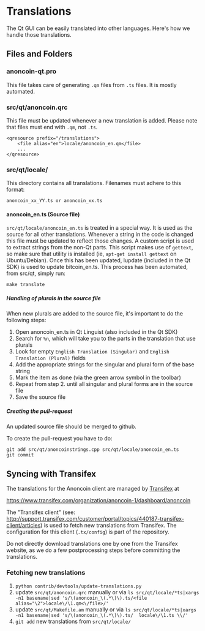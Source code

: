 Translations
============

The Qt GUI can be easily translated into other languages. Here's how we
handle those translations.

Files and Folders
-----------------

### anoncoin-qt.pro

This file takes care of generating `.qm` files from `.ts` files. It is mostly
automated.

### src/qt/anoncoin.qrc

This file must be updated whenever a new translation is added. Please note that
files must end with `.qm`, not `.ts`.

    <qresource prefix="/translations">
        <file alias="en">locale/anoncoin_en.qm</file>
        ...
    </qresource>

### src/qt/locale/

This directory contains all translations. Filenames must adhere to this format:

    anoncoin_xx_YY.ts or anoncoin_xx.ts

#### anoncoin_en.ts (Source file)

`src/qt/locale/anoncoin_en.ts` is treated in a special way. It is used as the
source for all other translations. Whenever a string in the code is changed
this file must be updated to reflect those changes. A  custom script is used
to extract strings from the non-Qt parts. This script makes use of `gettext`,
so make sure that utility is installed (ie, `apt-get install gettext` on 
Ubuntu/Debian). Once this has been updated, lupdate (included in the Qt SDK)
is used to update bitcoin_en.ts. This process has been automated, from src/qt,
simply run:

    make translate
    
##### Handling of plurals in the source file

When new plurals are added to the source file, it's important to do the following steps:

1. Open anoncoin_en.ts in Qt Linguist (also included in the Qt SDK)
2. Search for `%n`, which will take you to the parts in the translation that use plurals
3. Look for empty `English Translation (Singular)` and `English Translation (Plural)` fields
4. Add the appropriate strings for the singular and plural form of the base string
5. Mark the item as done (via the green arrow symbol in the toolbar)
6. Repeat from step 2. until all singular and plural forms are in the source file
7. Save the source file

##### Creating the pull-request

An updated source file should be merged to github.

To create the pull-request you have to do:

    git add src/qt/anoncoinstrings.cpp src/qt/locale/anoncoin_en.ts
    git commit

Syncing with Transifex
----------------------

The translations for the Anoncoin client are managed by [Transifex](www.transifex.com) at 

https://www.transifex.com/organization/anoncoin-1/dashboard/anoncoin

The "Transifex client" (see: http://support.transifex.com/customer/portal/topics/440187-transifex-client/articles) is used to fetch new translations from Transifex. The configuration for this client (`.tx/config`) is part of the repository.

Do not directly download translations one by one from the Transifex website, as we do a few postprocessing steps before committing the translations.

### Fetching new translations

1. `python contrib/devtools/update-translations.py`
2. update `src/qt/anoncoin.qrc` manually or via
   `ls src/qt/locale/*ts|xargs -n1 basename|sed 's/\(anoncoin_\(.*\)\).ts/<file alias="\2">locale\/\1.qm<\/file>/'`
3. update `src/qt/Makefile.am` manually or via
   `ls src/qt/locale/*ts|xargs -n1 basename|sed 's/\(anoncoin_\(.*\)\).ts/  locale\/\1.ts \\/'`
4. `git add` new translations from `src/qt/locale/`
